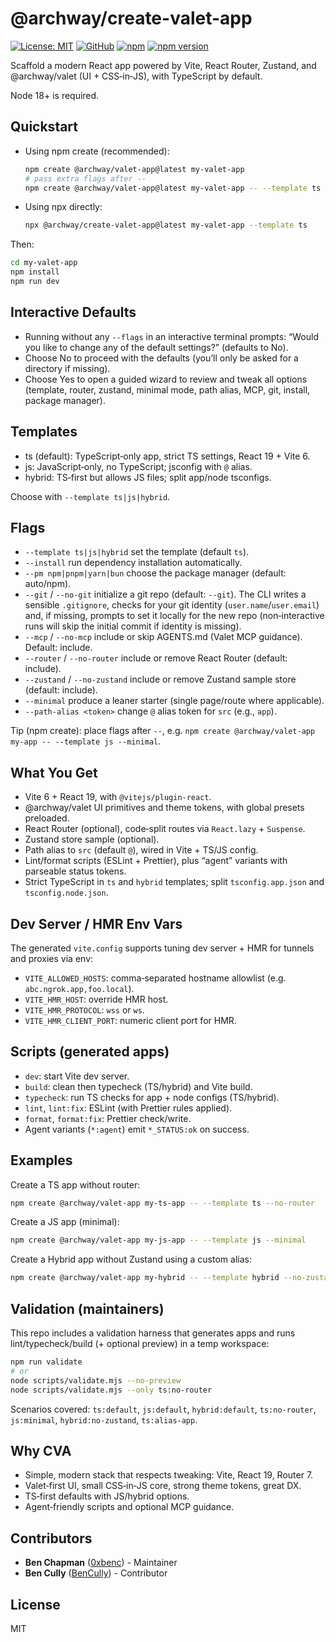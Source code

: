# @archway/create-valet-app

[![License: MIT](https://img.shields.io/badge/License-MIT-yellow.svg)](https://opensource.org/licenses/MIT)
[![GitHub](https://img.shields.io/badge/GitHub-create--valet--app-181717?logo=github&logoColor=white)](https://github.com/off-court-creations/create-valet-app)
[![npm](https://img.shields.io/badge/npm-%40archway%2Fcreate--valet--app-CB3837?logo=npm&logoColor=white)](https://www.npmjs.com/package/@archway/create-valet-app)
[![npm version](https://img.shields.io/npm/v/@archway/create-valet-app.svg?color=CB3837&logo=npm&logoColor=white)](https://www.npmjs.com/package/@archway/create-valet-app)

Scaffold a modern React app powered by Vite, React Router, Zustand, and @archway/valet (UI + CSS‑in‑JS), with TypeScript by default.

Node 18+ is required.

## Quickstart

- Using npm create (recommended):

  ```bash
  npm create @archway/valet-app@latest my-valet-app
  # pass extra flags after --
  npm create @archway/valet-app@latest my-valet-app -- --template ts
  ```

- Using npx directly:

  ```bash
  npx @archway/create-valet-app@latest my-valet-app --template ts
  ```

Then:

```bash
cd my-valet-app
npm install
npm run dev
```

## Interactive Defaults

- Running without any `--flags` in an interactive terminal prompts: “Would you like to change any of the default settings?” (defaults to No).
- Choose No to proceed with the defaults (you’ll only be asked for a directory if missing).
- Choose Yes to open a guided wizard to review and tweak all options (template, router, zustand, minimal mode, path alias, MCP, git, install, package manager).

## Templates

- ts (default): TypeScript‑only app, strict TS settings, React 19 + Vite 6.
- js: JavaScript‑only, no TypeScript; jsconfig with `@` alias.
- hybrid: TS‑first but allows JS files; split app/node tsconfigs.

Choose with `--template ts|js|hybrid`.

## Flags

- `--template ts|js|hybrid` set the template (default `ts`).
- `--install` run dependency installation automatically.
- `--pm npm|pnpm|yarn|bun` choose the package manager (default: auto/npm).
- `--git` / `--no-git` initialize a git repo (default: `--git`). The CLI writes a sensible `.gitignore`, checks for your git identity (`user.name`/`user.email`) and, if missing, prompts to set it locally for the new repo (non‑interactive runs will skip the initial commit if identity is missing).
- `--mcp` / `--no-mcp` include or skip AGENTS.md (Valet MCP guidance). Default: include.
- `--router` / `--no-router` include or remove React Router (default: include).
- `--zustand` / `--no-zustand` include or remove Zustand sample store (default: include).
- `--minimal` produce a leaner starter (single page/route where applicable).
- `--path-alias <token>` change `@` alias token for `src` (e.g., `app`).

Tip (npm create): place flags after `--`, e.g. `npm create @archway/valet-app my-app -- --template js --minimal`.

## What You Get

- Vite 6 + React 19, with `@vitejs/plugin-react`.
- @archway/valet UI primitives and theme tokens, with global presets preloaded.
- React Router (optional), code‑split routes via `React.lazy` + `Suspense`.
- Zustand store sample (optional).
- Path alias to `src` (default `@`), wired in Vite + TS/JS config.
- Lint/format scripts (ESLint + Prettier), plus “agent” variants with parseable status tokens.
- Strict TypeScript in `ts` and `hybrid` templates; split `tsconfig.app.json` and `tsconfig.node.json`.

## Dev Server / HMR Env Vars

The generated `vite.config` supports tuning dev server + HMR for tunnels and proxies via env:

- `VITE_ALLOWED_HOSTS`: comma‑separated hostname allowlist (e.g. `abc.ngrok.app,foo.local`).
- `VITE_HMR_HOST`: override HMR host.
- `VITE_HMR_PROTOCOL`: `wss` or `ws`.
- `VITE_HMR_CLIENT_PORT`: numeric client port for HMR.

## Scripts (generated apps)

- `dev`: start Vite dev server.
- `build`: clean then typecheck (TS/hybrid) and Vite build.
- `typecheck`: run TS checks for app + node configs (TS/hybrid).
- `lint`, `lint:fix`: ESLint (with Prettier rules applied).
- `format`, `format:fix`: Prettier check/write.
- Agent variants (`*:agent`) emit `*_STATUS:ok` on success.

## Examples

Create a TS app without router:

```bash
npm create @archway/valet-app my-ts-app -- --template ts --no-router
```

Create a JS app (minimal):

```bash
npm create @archway/valet-app my-js-app -- --template js --minimal
```

Create a Hybrid app without Zustand using a custom alias:

```bash
npm create @archway/valet-app my-hybrid -- --template hybrid --no-zustand --path-alias app
```

## Validation (maintainers)

This repo includes a validation harness that generates apps and runs lint/typecheck/build (+ optional preview) in a temp workspace:

```bash
npm run validate
# or
node scripts/validate.mjs --no-preview
node scripts/validate.mjs --only ts:no-router
```

Scenarios covered: `ts:default`, `js:default`, `hybrid:default`, `ts:no-router`, `js:minimal`, `hybrid:no-zustand`, `ts:alias-app`.

## Why CVA

- Simple, modern stack that respects tweaking: Vite, React 19, Router 7.
- Valet‑first UI, small CSS‑in‑JS core, strong theme tokens, great DX.
- TS‑first defaults with JS/hybrid options.
- Agent‑friendly scripts and optional MCP guidance.

## Contributors

- **Ben Chapman** ([0xbenc](https://github.com/0xbenc)) - Maintainer
- **Ben Cully** ([BenCully](https://github.com/BenCully)) - Contributor

## License

MIT

